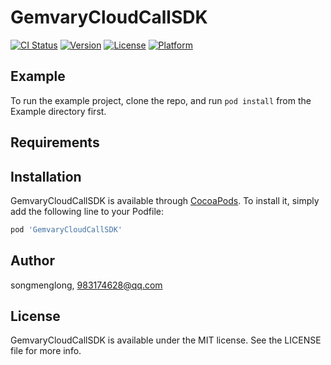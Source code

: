 # GemvaryCloudCallSDK

[![CI Status](https://img.shields.io/travis/songmenglong/GemvaryCloudCallSDK.svg?style=flat)](https://travis-ci.org/songmenglong/GemvaryCloudCallSDK)
[![Version](https://img.shields.io/cocoapods/v/GemvaryCloudCallSDK.svg?style=flat)](https://cocoapods.org/pods/GemvaryCloudCallSDK)
[![License](https://img.shields.io/cocoapods/l/GemvaryCloudCallSDK.svg?style=flat)](https://cocoapods.org/pods/GemvaryCloudCallSDK)
[![Platform](https://img.shields.io/cocoapods/p/GemvaryCloudCallSDK.svg?style=flat)](https://cocoapods.org/pods/GemvaryCloudCallSDK)

## Example

To run the example project, clone the repo, and run `pod install` from the Example directory first.

## Requirements

## Installation

GemvaryCloudCallSDK is available through [CocoaPods](https://cocoapods.org). To install
it, simply add the following line to your Podfile:

```ruby
pod 'GemvaryCloudCallSDK'
```

## Author

songmenglong, 983174628@qq.com

## License

GemvaryCloudCallSDK is available under the MIT license. See the LICENSE file for more info.
